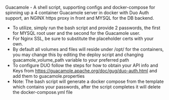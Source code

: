 Guacamole - A shell script, supporting configs and docker-compose for spinning up a 4 container Guacamole server in docker with Duo Auth support, an NGINX https proxy in front and MYSQL for the DB backend.
  - To utilize, simply run the bash script and provide 2 passwords, the first for MYSQL root user and the second for the Guacamole user.
  - For Nginx SSL, be sure to substitute the placeholder certs with your own.
  - By default all volumes and files will reside under /opt/ for the containers, you may change this by editing the deploy script and changing guacamole_volume_path variable to your preferred path
  - To configure DUO follow the steps for how to obtain your API info and Keys from https://guacamole.apache.org/doc/gug/duo-auth.html and add them to guacamole.properties
  - Note: The bash script will generate a docker compose from the template which contains your passwords, after the script completes it will delete the docker-compose.yml file
